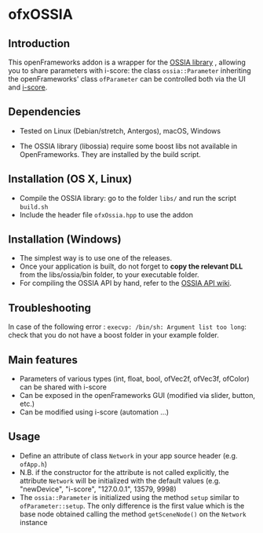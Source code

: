# ofxOSSIA

## Introduction

This openFrameworks addon is a wrapper for the [OSSIA library](https://github.com/OSSIA/libossia) , 
allowing you to share parameters with i-score: the class `ossia::Parameter` 
inheriting the openFrameworks' class `ofParameter` can be controlled both via the UI and [i-score](http://www.i-score.org).

## Dependencies 

* Tested on Linux (Debian/stretch, Antergos), macOS, Windows

* The OSSIA library (libossia) require some boost libs not available in OpenFrameworks. They are installed by the build script.
    
## Installation (OS X, Linux) 

* Compile the OSSIA library: go to the folder `libs/` and run the script `build.sh`
* Include the header file `ofxOssia.hpp` to use the addon

## Installation (Windows)

* The simplest way is to use one of the releases.
* Once your application is built, do not forget to **copy the relevant DLL** from the libs/ossia/bin folder, to your executable folder.
* For compiling the OSSIA API by hand, refer to the [OSSIA API wiki](https://github.com/OSSIA/API/wiki).
## Troubleshooting

In case of the following error : `execvp: /bin/sh: Argument list too long`: check that you do not have a boost folder in your example folder.

## Main features

* Parameters of various types (int, float, bool, ofVec2f, ofVec3f, ofColor) can be shared with i-score
* Can be exposed in the openFrameworks GUI (modified via slider, button, etc.)
* Can be modified using i-score (automation ...)

## Usage

* Define an attribute of class `Network` in your app source header (e.g. `ofApp.h`)
* N.B. if the constructor for the attribute is not called explicitly, the attribute `Network` will be initialized with the default values (e.g. "newDevice", "i-score", "127.0.0.1", 13579, 9998)
* The `ossia::Parameter` is initialized using the method `setup` similar to `ofParameter::setup`. The only difference is the first value which is the base node obtained calling the method `getSceneNode()` on the `Network` instance
